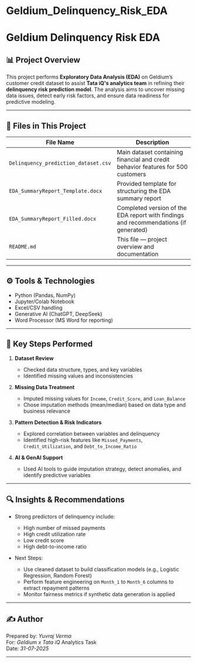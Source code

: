 # Geldium_Delinquency_Risk_EDA
# Geldium Delinquency Risk EDA

## 📊 Project Overview

This project performs **Exploratory Data Analysis (EDA)** on Geldium’s customer credit dataset to assist **Tata iQ's analytics team** in refining their **delinquency risk prediction model**. The analysis aims to uncover missing data issues, detect early risk factors, and ensure data readiness for predictive modeling.

---

## 📁 Files in This Project

| File Name                          | Description |
|-----------------------------------|-------------|
| `Delinquency_prediction_dataset.csv` | Main dataset containing financial and credit behavior features for 500 customers |
| `EDA_SummaryReport_Template.docx`   | Provided template for structuring the EDA summary report |
| `EDA_SummaryReport_Filled.docx`     | Completed version of the EDA report with findings and recommendations (if generated) |
| `README.md`                         | This file — project overview and documentation |

---

## ⚙️ Tools & Technologies

- Python (Pandas, NumPy)
- Jupyter/Colab Notebook
- Excel/CSV handling
- Generative AI (ChatGPT, DeepSeek)
- Word Processor (MS Word for reporting)

---

## 🧠 Key Steps Performed

1. **Dataset Review**  
   - Checked data structure, types, and key variables  
   - Identified missing values and inconsistencies

2. **Missing Data Treatment**  
   - Imputed missing values for `Income`, `Credit_Score`, and `Loan_Balance`  
   - Chose imputation methods (mean/median) based on data type and business relevance

3. **Pattern Detection & Risk Indicators**  
   - Explored correlation between variables and delinquency  
   - Identified high-risk features like `Missed_Payments`, `Credit_Utilization`, and `Debt_to_Income_Ratio`

4. **AI & GenAI Support**  
   - Used AI tools to guide imputation strategy, detect anomalies, and identify predictive variables

---

## 🔍 Insights & Recommendations

- Strong predictors of delinquency include:
  - High number of missed payments
  - High credit utilization rate
  - Low credit score
  - High debt-to-income ratio

- Next Steps:
  - Use cleaned dataset to build classification models (e.g., Logistic Regression, Random Forest)
  - Perform feature engineering on `Month_1` to `Month_6` columns to extract repayment patterns
  - Monitor fairness metrics if synthetic data generation is applied

---

## ✍️ Author

Prepared by: *Yuvraj Verma*  
For: *Geldium x Tata iQ* Analytics Task  
Date: *31-07-2025*

---
